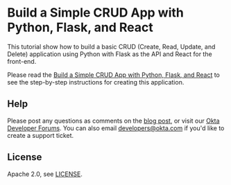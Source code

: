 # Build a Simple CRUD App with Python, Flask, and React

This tutorial show how to build a basic CRUD (Create, Read, Update, and Delete) application using Python with Flask as the API and React for the front-end.

Please read the [Build a Simple CRUD App with Python, Flask, and React](https://developer.okta.com/blog/2018/12/20/crud-app-with-python-flask-react) to see the step-by-step instructions for creating this application.


## Help
Please post any questions as comments on the [blog post](https://developer.okta.com/blog/2018/12/20/crud-app-with-python-flask-react), or visit our [Okta Developer Forums](https://devforum.okta.com/). You can also email developers@okta.com if you'd like to create a support ticket.

## License
Apache 2.0, see [LICENSE](LICENSE).
